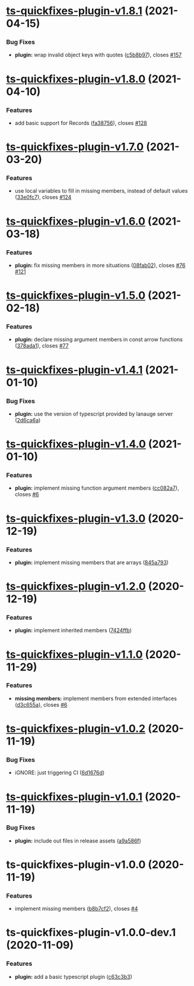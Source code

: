 # [ts-quickfixes-plugin-v1.8.1](https://github.com/tamj0rd2/ts-quickfixes/compare/ts-quickfixes-plugin-v1.8.0...ts-quickfixes-plugin-v1.8.1) (2021-04-15)


### Bug Fixes

* **plugin:** wrap invalid object keys with quotes ([c5b8b97](https://github.com/tamj0rd2/ts-quickfixes/commit/c5b8b97662914507a174cf13314c487831d7887c)), closes [#157](https://github.com/tamj0rd2/ts-quickfixes/issues/157)

# [ts-quickfixes-plugin-v1.8.0](https://github.com/tamj0rd2/ts-quickfixes/compare/ts-quickfixes-plugin-v1.7.0...ts-quickfixes-plugin-v1.8.0) (2021-04-10)


### Features

* add basic support for Records ([fa38756](https://github.com/tamj0rd2/ts-quickfixes/commit/fa3875632fc6ca85e847e80a640293a1be81cf4b)), closes [#128](https://github.com/tamj0rd2/ts-quickfixes/issues/128)

# [ts-quickfixes-plugin-v1.7.0](https://github.com/tamj0rd2/ts-quickfixes/compare/ts-quickfixes-plugin-v1.6.0...ts-quickfixes-plugin-v1.7.0) (2021-03-20)


### Features

* use local variables to fill in missing members, instead of default values ([33e0fc7](https://github.com/tamj0rd2/ts-quickfixes/commit/33e0fc755d86d508e1bf4ac5891ea458a4c58579)), closes [#124](https://github.com/tamj0rd2/ts-quickfixes/issues/124)

# [ts-quickfixes-plugin-v1.6.0](https://github.com/tamj0rd2/ts-quickfixes/compare/ts-quickfixes-plugin-v1.5.0...ts-quickfixes-plugin-v1.6.0) (2021-03-18)


### Features

* **plugin:** fix missing members in more situations ([08fab02](https://github.com/tamj0rd2/ts-quickfixes/commit/08fab020cd6f347893936df0bfbb460e40d8fea5)), closes [#76](https://github.com/tamj0rd2/ts-quickfixes/issues/76) [#121](https://github.com/tamj0rd2/ts-quickfixes/issues/121)

# [ts-quickfixes-plugin-v1.5.0](https://github.com/tamj0rd2/ts-quickfixes/compare/ts-quickfixes-plugin-v1.4.1...ts-quickfixes-plugin-v1.5.0) (2021-02-18)


### Features

* **plugin:** declare missing argument members in const arrow functions ([378ada1](https://github.com/tamj0rd2/ts-quickfixes/commit/378ada1d6aea1663a1798842b00ea6a5bb220e94)), closes [#77](https://github.com/tamj0rd2/ts-quickfixes/issues/77)

# [ts-quickfixes-plugin-v1.4.1](https://github.com/tamj0rd2/ts-quickfixes/compare/ts-quickfixes-plugin-v1.4.0...ts-quickfixes-plugin-v1.4.1) (2021-01-10)


### Bug Fixes

* **plugin:** use the version of typescript provided by lanauge server ([2d6ca6a](https://github.com/tamj0rd2/ts-quickfixes/commit/2d6ca6ae50592b7eaa524b274c01fc9ed98238af))

# [ts-quickfixes-plugin-v1.4.0](https://github.com/tamj0rd2/ts-quickfixes/compare/ts-quickfixes-plugin-v1.3.0...ts-quickfixes-plugin-v1.4.0) (2021-01-10)


### Features

* **plugin:** implement missing function argument members ([cc082a7](https://github.com/tamj0rd2/ts-quickfixes/commit/cc082a7a9252a8cbe8cd074689d40d96109f7bdf)), closes [#6](https://github.com/tamj0rd2/ts-quickfixes/issues/6)

# [ts-quickfixes-plugin-v1.3.0](https://github.com/tamj0rd2/ts-quickfixes/compare/ts-quickfixes-plugin-v1.2.0...ts-quickfixes-plugin-v1.3.0) (2020-12-19)


### Features

* **plugin:** implement missing members that are arrays ([845a793](https://github.com/tamj0rd2/ts-quickfixes/commit/845a7936b89e30845c3c27e0c3bd8082d1678f89))

# [ts-quickfixes-plugin-v1.2.0](https://github.com/tamj0rd2/ts-quickfixes/compare/ts-quickfixes-plugin-v1.1.0...ts-quickfixes-plugin-v1.2.0) (2020-12-19)


### Features

* **plugin:** implement inherited members ([7424ffb](https://github.com/tamj0rd2/ts-quickfixes/commit/7424ffba3642b23038cad65776dbcfa109ea9872))

# [ts-quickfixes-plugin-v1.1.0](https://github.com/tamj0rd2/ts-quickfixes/compare/ts-quickfixes-plugin-v1.0.2...ts-quickfixes-plugin-v1.1.0) (2020-11-29)


### Features

* **missing members:** implement members from extended interfaces ([d3c655a](https://github.com/tamj0rd2/ts-quickfixes/commit/d3c655aa0d7abb0082d1e5ff90d780e9c8af9d16)), closes [#6](https://github.com/tamj0rd2/ts-quickfixes/issues/6)

# [ts-quickfixes-plugin-v1.0.2](https://github.com/tamj0rd2/ts-quickfixes/compare/ts-quickfixes-plugin-v1.0.1...ts-quickfixes-plugin-v1.0.2) (2020-11-19)


### Bug Fixes

* iGNORE: just triggering CI ([6d1676d](https://github.com/tamj0rd2/ts-quickfixes/commit/6d1676d08fdf030f9328f3b2110d462349cc9ed6))

# [ts-quickfixes-plugin-v1.0.1](https://github.com/tamj0rd2/ts-quickfixes/compare/ts-quickfixes-plugin-v1.0.0...ts-quickfixes-plugin-v1.0.1) (2020-11-19)


### Bug Fixes

* **plugin:** include out files in release assets ([a9a586f](https://github.com/tamj0rd2/ts-quickfixes/commit/a9a586f0ad45d84aba56ba1291848d330ce0753d))

# ts-quickfixes-plugin-v1.0.0 (2020-11-19)


### Features

* implement missing members ([b8b7cf2](https://github.com/tamj0rd2/ts-quickfixes/commit/b8b7cf2329a2be4c008d2c0ae50e66c6b4789ed1)), closes [#4](https://github.com/tamj0rd2/ts-quickfixes/issues/4)

# ts-quickfixes-plugin-v1.0.0-dev.1 (2020-11-09)


### Features

* **plugin:** add a basic typescript plugin ([c63c3b3](https://github.com/tamj0rd2/ts-quickfixes/commit/c63c3b3cb673d67e1892743879716b0d9c20a942))
